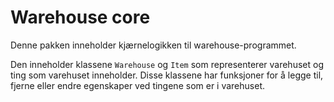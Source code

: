 # Warehouse core
Denne pakken inneholder kjærnelogikken til warehouse-programmet. 

Den inneholder klassene `Warehouse` og `Item` som representerer varehuset og ting som varehuset inneholder. Disse klassene har 
funksjoner for å legge til, fjerne eller endre egenskaper ved tingene som er i varehuset.
